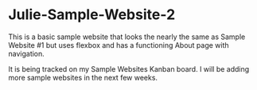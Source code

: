 # Julie-Sample-Website-2

This is a basic sample website that looks the nearly the same as Sample Website #1 but uses flexbox and has a functioning About page with navigation.

It is being tracked on my Sample Websites Kanban board. I will be adding more sample websites in the next few weeks.
